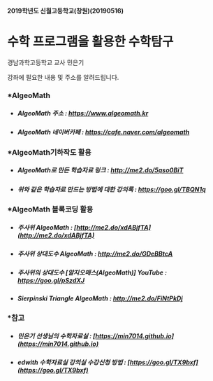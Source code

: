 #### 2019학년도 신월고등학교(창원)(20190516)

수학 프로그램을 활용한 수학탐구
=======================================================


경남과학고등학교 교사 민은기

강좌에 필요한 내용 및 주소를 알려드립니다.

### *AlgeoMath
- ##### AlgeoMath 주소 : https://www.algeomath.kr
- ##### AlgeoMath 네이버카페 : https://cafe.naver.com/algeomath

###  *AlgeoMath기하작도 활용
- ##### AlgeoMath로 만든 학습자료 링크 : http://me2.do/5qso0BiT
- ##### 위와 같은 학습자료 만드는 방법에 대한 강의록 : https://goo.gl/TBQN1q

###  *AlgeoMath 블록코딩 활용
- ##### 주사위 AlgeoMath : [http://me2.do/xdABjfTA](http://me2.do/xdABjfTA)
- ##### 주사위 상대도수 AlgeoMath : http://me2.do/GDeBBtcA
- ##### 주사위의 상대도수 [알지오매스(AlgeoMath)] YouTube : https://goo.gl/pSzdXJ
- ##### Sierpinski Triangle AlgeoMath : http://me2.do/FiNtPkDj

### *참고
- ##### 민은기 선생님의 수학자료실 : [https://min7014.github.io](https://min7014.github.io)
- ##### edwith 수학자료실 강의실 수강신청 방법 : [https://goo.gl/TX9bxf](https://goo.gl/TX9bxf)

